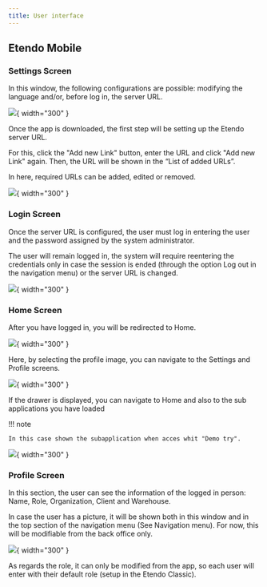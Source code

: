 ```yaml
---
title: User interface
---
```

## Etendo Mobile

### Settings Screen
In this window, the following configurations are possible: modifying the language and/or, before log in, the server URL. 

![](/assets/products//etendo-mobile/user-interface/SettingsScreen.png){ width="300" }

Once the app is downloaded, the first step will be setting up the Etendo server URL.

For this, click the "Add new Link" button, enter the URL and click "Add new Link" again. Then, the URL will be shown in the “List of added URLs”.

In here, required URLs can be added, edited or removed.

![](/assets/products//etendo-mobile/user-interface/AddNewUrl.png){ width="300" }

### Login Screen

Once the server URL is configured, the user must log in entering the user and the password assigned by the system administrator.

The user will remain logged in, the system will require reentering the credentials only in case the session is ended (through the option Log out in the navigation menu) or the server URL is changed.

![](/assets/products//etendo-mobile/user-interface/LoginScreen.png){ width="300" }

### Home Screen

After you have logged in, you will be redirected to Home.

![](/assets/products//etendo-mobile/user-interface/HomeScreen.png){ width="300" }

Here, by selecting the profile image, you can navigate to the Settings and Profile screens.

![](/assets/products//etendo-mobile/user-interface/HomeScreenOptionsProfile.png){ width="300" }

If the drawer is displayed, you can navigate to Home and also to the sub applications you have loaded 

!!! note

    In this case shown the subapplication when acces whit "Demo try".

![](/assets/products//etendo-mobile/user-interface/Drawer.png){ width="300" }

### Profile Screen
In this section, the user can see the information of the logged in person: Name, Role, Organization, Client and Warehouse.

In case the user has a picture, it will be shown both in this window and in the top section of the navigation menu (See Navigation menu). For now, this will be modifiable from the back office only.

![](/assets/products//etendo-mobile/user-interface/ProfileScreen.png){ width="300" }

As regards the role, it can only be modified from the app, so each user will enter with their default role (setup in the Etendo Classic).


